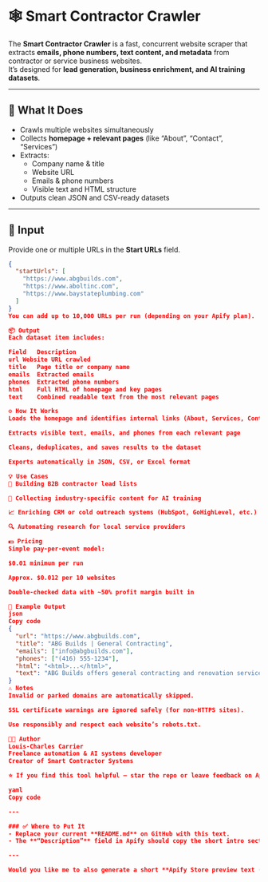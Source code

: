 # 🕸️ Smart Contractor Crawler

The **Smart Contractor Crawler** is a fast, concurrent website scraper that extracts **emails, phone numbers, text content, and metadata** from contractor or service business websites.  
It’s designed for **lead generation, business enrichment, and AI training datasets**.

---

## 🚀 What It Does
- Crawls multiple websites simultaneously  
- Collects **homepage + relevant pages** (like “About”, “Contact”, “Services”)  
- Extracts:
  - Company name & title
  - Website URL
  - Emails & phone numbers
  - Visible text and HTML structure
- Outputs clean JSON and CSV-ready datasets

---

## 🧰 Input
Provide one or multiple URLs in the **Start URLs** field.

```json
{
  "startUrls": [
    "https://www.abgbuilds.com",
    "https://www.aboltinc.com",
    "https://www.baystateplumbing.com"
  ]
}
You can add up to 10,000 URLs per run (depending on your Apify plan).

📦 Output
Each dataset item includes:

Field	Description
url	Website URL crawled
title	Page title or company name
emails	Extracted emails
phones	Extracted phone numbers
html	Full HTML of homepage and key pages
text	Combined readable text from the most relevant pages

⚙️ How It Works
Loads the homepage and identifies internal links (About, Services, Contact, etc.)

Extracts visible text, emails, and phones from each relevant page

Cleans, deduplicates, and saves results to the dataset

Exports automatically in JSON, CSV, or Excel format

💡 Use Cases
🧾 Building B2B contractor lead lists

🧠 Collecting industry-specific content for AI training

📈 Enriching CRM or cold outreach systems (HubSpot, GoHighLevel, etc.)

🔍 Automating research for local service providers

💵 Pricing
Simple pay-per-event model:

$0.01 minimum per run

Approx. $0.012 per 10 websites

Double-checked data with ~50% profit margin built in

🧪 Example Output
json
Copy code
{
  "url": "https://www.abgbuilds.com",
  "title": "ABG Builds | General Contracting",
  "emails": ["info@abgbuilds.com"],
  "phones": ["(416) 555-1234"],
  "html": "<html>...</html>",
  "text": "ABG Builds offers general contracting and renovation services in Toronto..."
}
⚠️ Notes
Invalid or parked domains are automatically skipped.

SSL certificate warnings are ignored safely (for non-HTTPS sites).

Use responsibly and respect each website’s robots.txt.

👨‍💻 Author
Louis-Charles Carrier
Freelance automation & AI systems developer
Creator of Smart Contractor Systems

⭐ If you find this tool helpful — star the repo or leave feedback on Apify Store!

yaml
Copy code

---

### ✅ Where to Put It
- Replace your current **README.md** on GitHub with this text.  
- The **“Description”** field in Apify should copy the short intro section (first paragraph).  

---

Would you like me to also generate a short **Apify Store preview text (one paragraph)** that matches this REA
